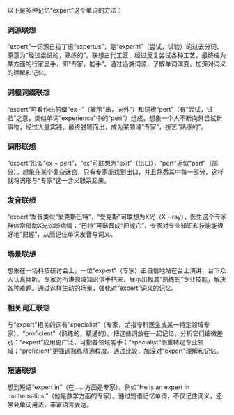 以下是多种记忆“expert”这个单词的方法：

### 词源联想
“expert”一词源自拉丁语“expertus”，是“experiri”（尝试，试验）的过去分词，原意为“经过尝试的，熟练的”。联想古代工匠，经过反复尝试各种工艺，最终成为某方面的行家里手，即“专家，能手”。通过追溯词源，了解单词演变，加深对词义的理解和记忆。

### 词根词缀联想
“expert”可看作由前缀“ex -”（表示“出，向外”）和词根“pert”（有“尝试，试验”之意，类似单词“experience”中的“peri”）组成。想象一个人不断向外尝试新事物，经过大量实践，最终脱颖而出，成为某领域“专家”，技艺“熟练的”。

### 词形联想
“expert”形似“ex + pert”，“ex”可联想为“exit”（出口），“pert”近似“part”（部分）。想象在某个复杂迷宫，只有专家能找到出口，并且熟悉其中每一部分，这样就将词形与“专家”这一含义联系起来。

### 发音联想
“expert”发音类似“爱克斯巴特”，“爱克斯”可联想为X光（X - ray），医生这个专家群体常借助X光诊断病情；“巴特”可谐音成“把握它”，专家对专业知识和技能能很好地“把握”，从而记住单词发音与词义。

### 场景联想
想象在一场科技研讨会上，一位“expert”（专家）正自信地站在台上演讲，台下众人认真倾听。专家对所讲领域知识信手拈来，展示出极其“熟练的”专业技能，解决各种难题。通过这样生动的场景，强化对“expert”词义的记忆。

### 相关词汇联想
与“expert”相关的词有“specialist”（专家，尤指专科医生或某一特定领域专家）、“proficient”（熟练的，精通的）。把这些词放在一起记忆，分析它们细微差别：“expert”应用更广泛，可指各领域能手；“specialist”侧重特定专业领域；“proficient”更强调熟练精通程度。通过比较，加深对“expert”理解和记忆。

### 短语联想
想到短语“expert in”（在……方面是专家），例如“He is an expert in mathematics.”（他是数学方面的专家）。通过短语记忆单词，不仅记住词义，还学会单词用法，丰富语言表达。 